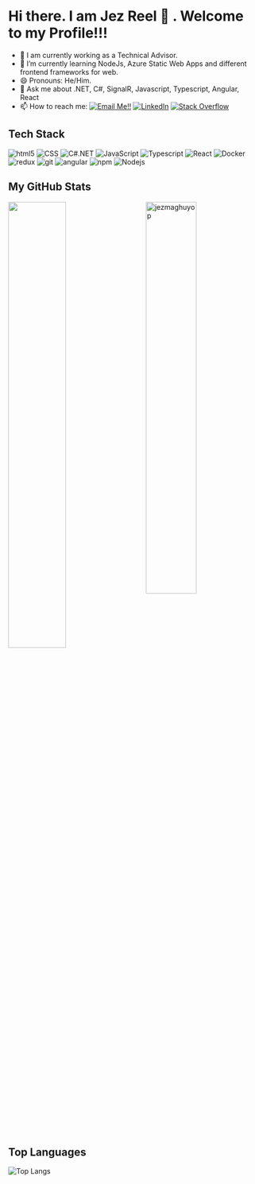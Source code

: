 # Hi there. I am Jez Reel 👋 . Welcome to my Profile!!!  <!-- ![Visitor](https://visitor-badge.laobi.icu/badge?page_id=jezmaghuyop.repoName) -->

- 🔭 I am currently working as a Technical Advisor.
- 🌱 I’m currently learning NodeJs, Azure Static Web Apps and different frontend frameworks for web.
- 😄 Pronouns: He/Him.
- 💬 Ask me about .NET, C#, SignalR, Javascript, Typescript, Angular, React
- 📫 How to reach me: <a href="mailto:jezreelmaghuyop@gmail.com">![Email Me!!](https://img.shields.io/badge/Gmail-D14836?style=for-the-badge&logo=gmail&logoColor=white)</a> <a href="https://www.linkedin.com/in/jmaghuyop/">![LinkedIn](https://img.shields.io/badge/LinkedIn-0077B5?style=for-the-badge&logo=linkedin&logoColor=white)</a> <a href="https://stackoverflow.com/users/15225183/devfromph?tab=profile"><img alt="Stack Overflow" src="https://img.shields.io/badge/-Stack%20Overflow-FE7A16?style=for-the-badge&logo=stack-overflow&logoColor=white"></a>


## Tech Stack
<p>
  <img alt="html5" src="https://img.shields.io/badge/-HTML5-E34F26?style=flat-square&logo=html5&logoColor=white" />
  <img alt="CSS" src="https://img.shields.io/badge/CSS%20-%231572B6.svg?style=flat-square&logo=css3&logoColor=white" />  
  <img alt="C#.NET" src="https://img.shields.io/badge/-.NET-5C2893?style=flat-square&logo=csharp&logoColor=white" />
  <img alt="JavaScript" src="https://img.shields.io/badge/JavaScript%20-%23F7DF1E.svg?style=flat-square&logo=javascript&logoColor=black" />  
  <img alt="Typescript" src="https://img.shields.io/badge/-Typescript-005BA1?style=flat-square&logo=typescript&logoColor=white" />    
  <img alt="React" src="https://img.shields.io/badge/-React-45b8d8?style=flat-square&logo=react&logoColor=white" />  
  <img alt="Docker" src="https://img.shields.io/badge/-Docker-46a2f1?style=flat-square&logo=docker&logoColor=white" />
  <img alt="redux" src="https://img.shields.io/badge/-Redux-764ABC?style=flat-square&logo=redux&logoColor=white" />
  <img alt="git" src="https://img.shields.io/badge/-Git-F05032?style=flat-square&logo=git&logoColor=white" />
  <img alt="angular" src="https://img.shields.io/badge/-Angular-DD0031?style=flat-square&logo=angular&logoColor=white" />
  <img alt="npm" src="https://img.shields.io/badge/-NPM-CB3837?style=flat-square&logo=npm&logoColor=white" />
  <img alt="Nodejs" src="https://img.shields.io/badge/-Nodejs-43853d?style=flat-square&logo=Node.js&logoColor=white" />
</p>


## My GitHub Stats

 <img src="https://github-readme-stats.vercel.app/api?username=jezmaghuyop&show_icons=true&theme=gotham" alt="jezmaghuyop" width="45%" align="right"/>
 <img  src="https://github-readme-streak-stats.herokuapp.com/?user=jezmaghuyop&theme=dark" width="48%" >
 
<!--
### My Stackoverflow Stats

<a href="https://stackoverflow.com/users/2509472/pbk1303"><img src="https://stackoverflow.com/users/flair/2509472.png" width="208" height="58" alt="profile for Pbk1303 at Stack Overflow, Q&amp;A for professional and enthusiast programmers" title="profile for Pbk1303 at Stack Overflow, Q&amp;A for professional and enthusiast programmers"></a>
-->
    
## Top Languages
  
  ![Top Langs](https://github-readme-stats.vercel.app/api/top-langs/?username=jezmaghuyop&layout=compact)
  

<!--
**jezmaghuyop/jezmaghuyop** is a ✨ _special_ ✨ repository because its `README.md` (this file) appears on your GitHub profile.

Here are some ideas to get you started:

- 🔭 I’m currently working on ...
- 🌱 I’m currently learning ...
- 👯 I’m looking to collaborate on ...
- 🤔 I’m looking for help with ...
- 💬 Ask me about ...
- 📫 How to reach me: ...
- 😄 Pronouns: ...
- ⚡ Fun fact: ...
-->
